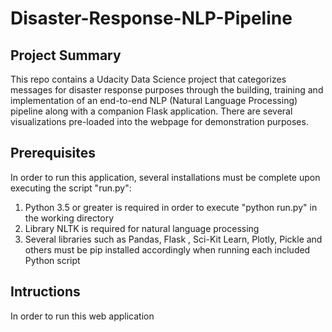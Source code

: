 # Disaster-Response-NLP-Pipeline

## Project Summary
This repo contains a Udacity Data Science project that categorizes messages for disaster response purposes through the building, training and implementation of an end-to-end NLP (Natural Language Processing) pipeline along with a companion Flask application. There are several visualizations pre-loaded into the webpage for demonstration purposes.

## Prerequisites
In order to run this application, several installations must be complete upon executing the script "run.py":

1. Python 3.5 or greater is required in order to execute "python run.py" in the working directory
2. Library NLTK is required for natural language processing
3. Several libraries such as Pandas, Flask , Sci-Kit Learn, Plotly, Pickle and others must be pip installed accordingly when running each included Python script

## Intructions
In order to run this web application
